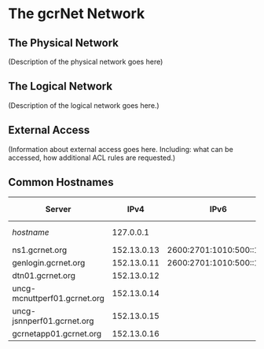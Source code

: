 # The gcrNet Network

## The Physical Network

(Description of the physical network goes here)

## The Logical Network

(Description of the logical network goes here.)

## External Access

(Information about external access goes here. Including: what can be accessed, how additional ACL rules are requested.)

## Common Hostnames

| Server | IPv4 | IPv6 | Accessible From | Description |
| ------ | ---- | ---- | --------------- | ----------- |
| *hostname* | 127.0.0.1 | | Internal | What does it do? |
| ns1.gcrnet.org | 152.13.0.13 | 2600:2701:1010:500::100
| genlogin.gcrnet.org | 152.13.0.11 | 2600:2701:1010:500::110
| dtn01.gcrnet.org | 152.13.0.12 |
| uncg-mcnuttperf01.gcrnet.org | 152.13.0.14 |
| uncg-jsnnperf01.gcrnet.org | 152.13.0.15 |
| gcrnetapp01.gcrnet.org | 152.13.0.16 |
